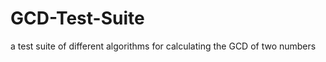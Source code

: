 GCD-Test-Suite
==============

a test suite of different algorithms for calculating the GCD of two numbers
